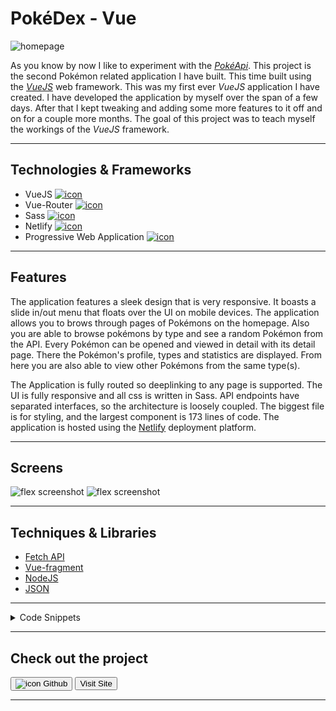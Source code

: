 # PokéDex - Vue

![homepage](../projects/pokedexvue/pokedexvue.webp)

As you know by now I like to experiment with the [*PokéApi*](https://pokeapi.co/). This project is the second Pokémon related application I have built.
This time built using the [*VueJS*](https://vuejs.org/) web framework. This was my first ever *VueJS* application I have created.
I have developed the application by myself over the span of a few days. After that I kept tweaking and adding some more features to it off and on for a couple more months.
The goal of this project was to teach myself the workings of the *VueJS* framework.

---

## Technologies & Frameworks

- VueJS [![icon](../logos/tech/vue.png)](https://vuejs.org/)
- Vue-Router [![icon](../logos/tech/vue-router.png)](https://router.vuejs.org/)
- Sass [![icon](../logos/tech/sass.png)](https://sass-lang.com/)
- Netlify [![icon](../logos/tech/netlify.png)](https://netlify.com/)
- Progressive Web Application [![icon](../logos/tech/pwa.png)](https://web.dev/progressive-web-apps/)

---

## Features

The application features a sleek design that is very responsive. It boasts a slide in/out menu that floats over the UI on mobile devices.
The application allows you to brows through pages of Pokémons on the homepage. Also you are able to browse pokémons by type and see a random Pokémon from the API.
Every Pokémon can be opened and viewed in detail with its detail page. There the Pokémon's profile, types and statistics are displayed.
From here you are also able to view other Pokémons from the same type(s).

The Application is fully routed so deeplinking to any page is supported. The UI is fully responsive and all css is written in Sass.
API endpoints have separated interfaces, so the architecture is loosely coupled. The biggest file is for styling, and the largest component is 173 lines of code.
The application is hosted using the [Netlify](https://netlify.com/) deployment platform.


---

## Screens

![flex screenshot](../projects/pokedexvue/pokedexvue_1.webp)
![flex screenshot](../projects/pokedexvue/pokedexvue_2.webp)

---

## Techniques & Libraries

- [Fetch API](https://developer.mozilla.org/en-US/docs/Web/API/Fetch_API)
- [Vue-fragment](https://github.com/Thunberg087/vue-fragment)
- [NodeJS](https://nodejs.org/)
- [JSON](https://json.org/)

---

<details>
<summary>Code Snippets</summary>
<div>

The following are some code snippets of pieces of code I'm proud of from this project. The snippets demonstrate clean, concise and powerful code.

**Retrieving Pokémon types**\
Retrieving remote Pokémon types from the _PokéApi_ using the PokémonService interface and assigning it to the current state.
```
  loadTypes = () => {
      Loader.showLoader();
      PokémonService.getTypes().then(json => {
      this.setState({jsonData: json});
      Loader.hideLoader();
    });
  }
```

**Pokémon Service**\
Part of the Pokémon Service interface for retrieving data from the PokéAPI with for getting Pokémons, types and paged Pokémons.

```
const PokemonService = {
    baseUrl: "https://pokeapi.co/api/v2",
    basePageLimit: 20,
    totalNumberOfPokemon: 0,

    doLoad(url) { // Base method for doing http Get requests
        if (!url.includes(this.baseUrl)) { url = this.baseUrl + url; }

        return fetch(url).then(response => {
            if (response.status === 404) { return ''; }
            if (response.status === 200) { return response.json(); }})
            .then(data => {
                return data}).catch(e => { console.log('Error', e) });
    },

    getPokemons() {
        return this.doLoad('/pokemon').then(jsonData => { return jsonData; }).catch(e => { console.log('Error', e) });
    },

    getPagedPokemons(offset) {
        return this.doLoad(`/pokemon?offset=${offset}&limit=${this.basePageLimit}`).then(jsonData => { return jsonData; }).catch(e => { console.log('Error', e) });
    },

    getPokemon(pokemonName) {
        return this.doLoad(`/pokemon/${pokemonName}`).then(jsonData => { return jsonData; }).catch(e => { console.log('Error', e) });
    },

    getTypes() {
        return this.doLoad('/type/').then(jsonData => { return jsonData; }).catch(e => { console.log('Error', e) });
    },
}

export default PokemonService;
```

</div>
</details>

---

## Check out the project

[<button>![icon](../logos/tech/github.png) Github</button>](https://github.com/alianza/pokedexvue)
[<button>Visit Site</button>](https://pokedexvue.jwvbremen.nl/)

---
